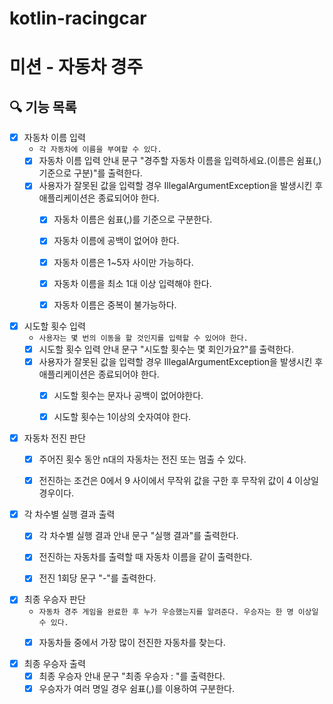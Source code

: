 # kotlin-racingcar

# 미션 - 자동차 경주

## 🔍 기능 목록

- [x] 자동차 이름 입력
    - `각 자동차에 이름을 부여할 수 있다.`
    - [x] 자동차 이름 입력 안내 문구 "경주할 자동차 이름을 입력하세요.(이름은 쉼표(,) 기준으로 구분)"를 출력한다.
    - [x] 사용자가 잘못된 값을 입력할 경우 IllegalArgumentException을 발생시킨 후 애플리케이션은 종료되어야 한다.
        - [x] 자동차 이름은 쉼표(,)를 기준으로 구분한다.
        - [x] 자동차 이름에 공백이 없어야 한다.
        - [x] 자동차 이름은 1~5자 사이만 가능하다.
        - [x] 자동차 이름을 최소 1대 이상 입력해야 한다.
        - [x] 자동차 이름은 중복이 불가능하다.


- [x] 시도할 횟수 입력
    - `사용자는 몇 번의 이동을 할 것인지를 입력할 수 있어야 한다.`
    - [x] 시도할 횟수 입력 안내 문구 "시도할 횟수는 몇 회인가요?"를 출력한다.
    - [x] 사용자가 잘못된 값을 입력할 경우 IllegalArgumentException을 발생시킨 후 애플리케이션은 종료되어야 한다.
        - [x] 시도할 횟수는 문자나 공백이 없어야한다.
        - [x] 시도할 횟수는 1이상의 숫자여야 한다.


- [x] 자동차 전진 판단
    - [x] 주어진 횟수 동안 n대의 자동차는 전진 또는 멈출 수 있다.
    - [x] 전진하는 조건은 0에서 9 사이에서 무작위 값을 구한 후 무작위 값이 4 이상일 경우이다.


- [x] 각 차수별 실행 결과 출력
    - [x] 각 차수별 실행 결과 안내 문구 "실행 결과"를 출력한다.
    - [x] 전진하는 자동차를 출력할 때 자동차 이름을 같이 출력한다.
    - [x] 전진 1회당 문구 "-"를 출력한다.


- [x] 최종 우승자 판단
    - `자동차 경주 게임을 완료한 후 누가 우승했는지를 알려준다. 우승자는 한 명 이상일 수 있다.`
    - [x] 자동차들 중에서 가장 많이 전진한 자동차를 찾는다.


- [x] 최종 우승자 출력
    - [x] 최종 우승자 안내 문구 "최종 우승자 : "를 출력한다.
    - [x] 우승자가 여러 명일 경우 쉼표(,)를 이용하여 구분한다.
